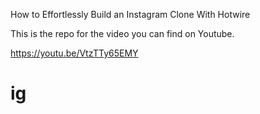 How to Effortlessly Build an Instagram Clone With Hotwire

This is the repo for the video you can find on Youtube.

https://youtu.be/VtzTTy65EMY
# ig
